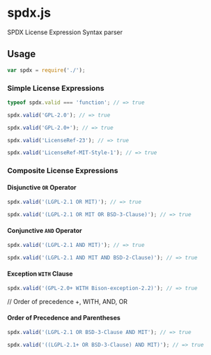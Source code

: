 spdx.js
=======

SPDX License Expression Syntax parser

Usage
-----

```javascript
var spdx = require('./');
```

### Simple License Expressions

```javascript
typeof spdx.valid === 'function'; // => true

spdx.valid('GPL-2.0'); // => true

spdx.valid('GPL-2.0+'); // => true

spdx.valid('LicenseRef-23'); // => true

spdx.valid('LicenseRef-MIT-Style-1'); // => true
```

### Composite License Expressions

#### Disjunctive `OR` Operator

```javascript
spdx.valid('(LGPL-2.1 OR MIT)'); // => true

spdx.valid('(LGPL-2.1 OR MIT OR BSD-3-Clause)'); // => true
```

#### Conjunctive `AND` Operator

```javascript
spdx.valid('(LGPL-2.1 AND MIT)'); // => true

spdx.valid('(LGPL-2.1 AND MIT AND BSD-2-Clause)'); // => true
```

#### Exception `WITH` Clause

```javascript
spdx.valid('(GPL-2.0+ WITH Bison-exception-2.2)'); // => true
```

// Order of precedence +, WITH, AND, OR

#### Order of Precedence and Parentheses

```javascript
spdx.valid('(LGPL-2.1 OR BSD-3-Clause AND MIT'); // => true

spdx.valid('((LGPL-2.1+ OR BSD-3-Clause) AND MIT)'); // => true
```
